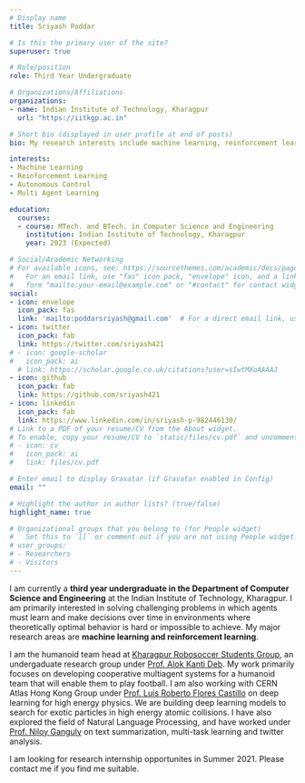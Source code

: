 ```yaml
---
# Display name
title: Sriyash Poddar

# Is this the primary user of the site?
superuser: true

# Role/position
role: Third Year Undergraduate

# Organizations/Affiliations
organizations:
- name: Indian Institute of Technology, Kharagpur
  url: "https://iitkgp.ac.in"

# Short bio (displayed in user profile at end of posts)
bio: My research interests include machine learning, reinforcement learning and robotics.

interests:
- Machine Learning
- Reinforcement Learning
- Autonomous Control
- Multi Agent Learning

education:
  courses:
  - course: MTech. and BTech. in Computer Science and Engineering
    institution: Indian Institute of Technology, Kharagpur
    year: 2023 (Expected)

# Social/Academic Networking
# For available icons, see: https://sourcethemes.com/academic/docs/page-builder/#icons
#   For an email link, use "fas" icon pack, "envelope" icon, and a link in the
#   form "mailto:your-email@example.com" or "#contact" for contact widget.
social:
- icon: envelope
  icon_pack: fas
  link: 'mailto:poddarsriyash@gmail.com'  # For a direct email link, use "mailto:test@example.org".
- icon: twitter
  icon_pack: fab
  link: https://twitter.com/sriyash421
# - icon: google-scholar
#   icon_pack: ai
  # link: https://scholar.google.co.uk/citations?user=sIwtMXoAAAAJ
- icon: github
  icon_pack: fab
  link: https://github.com/sriyash421
- icon: linkedin
  icon_pack: fab
  link: https://www.linkedin.com/in/sriyash-p-982446130/
# Link to a PDF of your resume/CV from the About widget.
# To enable, copy your resume/CV to `static/files/cv.pdf` and uncomment the lines below.
# - icon: cv
#   icon_pack: ai
#   link: files/cv.pdf

# Enter email to display Gravatar (if Gravatar enabled in Config)
email: ""

# Highlight the author in author lists? (true/false)
highlight_name: true

# Organizational groups that you belong to (for People widget)
#   Set this to `[]` or comment out if you are not using People widget.
# user_groups:
# - Researchers
# - Visitors
---
```


I am currently a **third year undergraduate in the Department of Computer Science and Engineering** at the Indian Institute of Technology, Kharagpur. I am primarily interested in solving challenging problems in which agents must learn and make decisions over time in environments where theoretically optimal behavior is hard or impossible to achieve. My major research areas are **machine learning and reinforcement learning**.

I am the humanoid team head at [Kharagpur Robosoccer Students Group]("https://krssg.in"), an undergaduate research group under [Prof. Alok Kanti Deb]("https://scholar.google.co.in/citations?user=wkEq5s4AAAAJ&hl=en"). My work primarily focuses on developing cooperative multiagent systems for a humanoid team that will enable them to play football. I am also working with CERN Atlas Hong Kong Group under [Prof. Luis Roberto Flores Castillo]("https://orcid.org/0000-0003-1551-5974") on deep learning for high energy physics. We are building deep learning models to search for exotic particles in high energy atomic collisions. I have also explored the field of Natural Language Processing, and have worked under [Prof. Niloy Ganguly]("http://www.facweb.iitkgp.ac.in/~niloy/") on text summarization, multi-task learning and twitter analysis.

I am looking for research internship opportunites in Summer 2021. Please contact me if you find me suitable.